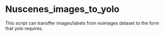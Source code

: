 # Nuscenes_images_to_yolo
This script can transffer images/labels from nuimages dataset to the form that yolo requires. 
